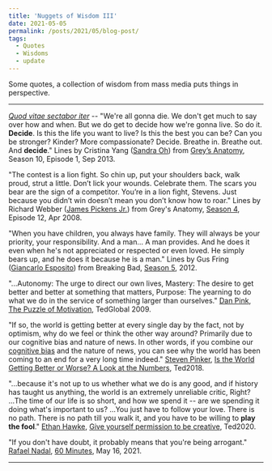 ```yaml
---
title: 'Nuggets of Wisdom III'
date: 2021-05-05
permalink: /posts/2021/05/blog-post/
tags:
  - Quotes
  - Wisdoms
  - update
---
```


Some quotes, a collection of wisdom from mass media puts things in perspective.

------

[*Quod vitae sectabor iter*](https://physics.weber.edu/carroll/honors/descarte.htm) -- "We're all gonna die. We don't get much to say over how and when. But we do get to decide how we're gonna live. So do it. **Decide**. Is this the life you want to live? Is this the best you can be? Can you be stronger? Kinder? More compassionate? Decide. Breathe in. Breathe out. And **decide**." Lines by Cristina Yang ([Sandra Oh](https://en.wikipedia.org/wiki/Sandra_Oh)) from [Grey’s Anatomy](https://en.wikipedia.org/wiki/Grey%27s_Anatomy), Season 10, Episode 1, Sep 2013.

"The contest is a lion fight. So chin up, put your shoulders back, walk proud, strut a little. Don’t lick your wounds. Celebrate them. The scars you bear are the sign of a competitor. You’re in a lion fight, Stevens. Just because you didn’t win doesn’t mean you don’t know how to roar." Lines by Richard Webber ([James Pickens Jr.](https://en.wikipedia.org/wiki/James_Pickens_Jr.)) from Grey's Anatomy, [Season 4](https://en.wikipedia.org/wiki/Grey%27s_Anatomy_(season_4)), Episode 12, Apr 2008.

"When you have children, you always have family. They will always be your priority, your responsibility. And a man... A man provides. And he does it even when he's not appreciated or respected or even loved. He simply bears up, and he does it because he is a man." Lines by Gus Fring ([Giancarlo Esposito](https://en.wikipedia.org/wiki/Giancarlo_Esposito)) from Breaking Bad, [Season 5](https://en.wikipedia.org/wiki/Breaking_Bad_(season_5)), 2012.

"...Autonomy: The urge to direct our own lives, Mastery: The desire to get better and better at something that matters, Purpose: The yearning to do what we do in the service of something larger than ourselves." [Dan Pink](https://www.danpink.com/), [The Puzzle of Motivation](https://www.ted.com/talks/dan_pink_the_puzzle_of_motivation?language=en), TedGlobal 2009.

"If so, the world is getting better at every single day by the fact, not by optimism, why do we feel or think the other way around? Primarily due to our cognitive bias and nature of news. In other words, if you combine our [cognitive bias](https://en.wikipedia.org/wiki/Cognitive_bias) and the nature of news, you can see why the world has been coming to an end for a very long time indeed." [Steven Pinker](https://stevenpinker.com/), [Is the World Getting Better or Worse? A Look at the Numbers](https://www.ted.com/talks/steven_pinker_is_the_world_getting_better_or_worse_a_look_at_the_numbers?language=en), Ted2018.

"...because it's not up to us whether what we do is any good, and if history has taught us anything, the world is an extremely unreliable critic, Right? ...The time of our life is so short, and how we spend it -- are we spending it doing what's important to us? ...You just have to follow your love. There is no path. There is no path till you walk it, and you have to be willing to **play the fool**." [Ethan Hawke](https://en.wikipedia.org/wiki/Ethan_Hawke), [Give yourself permission to be creative](https://www.ted.com/talks/ethan_hawke_give_yourself_permission_to_be_creative), Ted2020.

"If you don't have doubt, it probably means that you're being arrogant." [Rafael Nadal](https://en.wikipedia.org/wiki/Rafael_Nadal), [60 Minutes](https://www.cbsnews.com/news/rafael-nadal-60-minutes-2021-05-16/), May 16, 2021. 

------